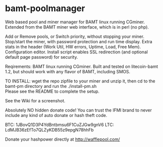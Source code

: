 bamt-poolmanager
================

Web based pool and miner manager for BAMT linux running CGminer.
Extended from the BAMT miner web interface, which is in perl (no php). 

Add or Remove pools, or Switch priority, without stopping your miner. 
Stop/start the miner, with password protection and run time display. 
Extra stats in the header (Work Util, HW errors, Uptime, Load, Free Mem). 
Configuration editor.
Install script enables SSL redirection (and optional default page password) for security. 

Reqirements: BAMT linux running CGminer. Built and tested on litecoin-bamt 1.2, but should 
work with any flavor of BAMT, including SMOS. 

TO INSTALL: wget the repo zipfile to your miner and unzip it, then cd to the bamt-pm directory
and run the ./install-pm.sh  
Please see the README to complete the setup. 

See the Wiki for a screenshot.

Absolutely NO hidden donate code! You can trust the IFMI brand to never include any kind of 
auto donate or hash theft code. 

BTC: 1JBovQ1D3P4YdBntbmsu6F1CuZJGw9gnV6
LTC: LdMJB36zEfTo7QLZyKDB55z9epgN78hhFb

Donate your hashpower directly at http://wafflepool.com/

